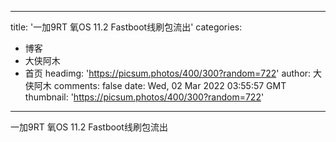
---
title: '一加9RT 氧OS 11.2 Fastboot线刷包流出'
categories: 
 - 博客
 - 大侠阿木
 - 首页
headimg: 'https://picsum.photos/400/300?random=722'
author: 大侠阿木
comments: false
date: Wed, 02 Mar 2022 03:55:57 GMT
thumbnail: 'https://picsum.photos/400/300?random=722'
---

<div>   
一加9RT 氧OS 11.2 Fastboot线刷包流出  
</div>
            